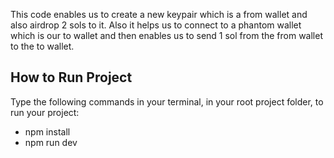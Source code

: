 This code enables us to create a new keypair which is a from wallet and also airdrop 2 sols to it. Also it helps us to connect to a phantom wallet which is our to wallet and then enables us to send 1 sol from the from wallet to the to wallet. 



## How to Run Project

Type the following commands in your terminal, in your root project folder, to run your project:
- npm install
- npm run dev

